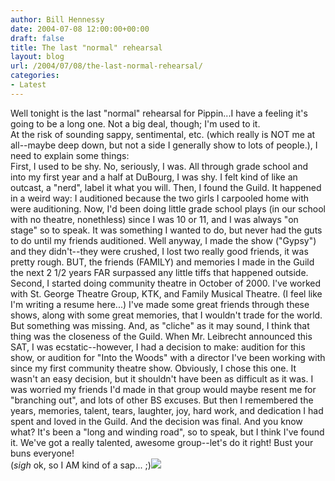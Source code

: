 ```yaml
---
author: Bill Hennessy
date: 2004-07-08 12:00:00+00:00
draft: false
title: The last "normal" rehearsal
layout: blog
url: /2004/07/08/the-last-normal-rehearsal/
categories:
- Latest
---
```


Well tonight is the last "normal" rehearsal for Pippin...I have a feeling it's going to be a long one. Not a big deal, though; I'm used to it.  
At the risk of sounding sappy, sentimental, etc. (which really is NOT me at all--maybe deep down, but not a side I generally show to lots of people.), I need to explain some things:  
First, I used to be shy. No, seriously, I was. All through grade school and into my first year and a half at DuBourg, I was shy. I felt kind of like an outcast, a "nerd", label it what you will. Then, I found the Guild. It happened in a weird way: I auditioned because the two girls I carpooled home with were auditioning. Now, I'd been doing little grade school plays (in our school with no theatre, nonethless) since I was 10 or 11, and I was always "on stage" so to speak. It was something I wanted to do, but never had the guts to do until my friends auditioned. Well anyway, I made the show ("Gypsy") and they didn't--they were crushed, I lost two really good friends, it was pretty rough. BUT, the friends (FAMILY) and memories I made in the Guild the next 2 1/2 years FAR surpassed any little tiffs that happened outside.  
Second, I started doing community theatre in October of 2000. I've worked with St. George Theatre Group, KTK, and Family Musical Theatre. (I feel like I'm writing a resume here...) I've made some great friends through these shows, along with some great memories, that I wouldn't trade for the world. But something was missing. And, as "cliche" as it may sound, I think that thing was the closeness of the Guild. When Mr. Leibrecht announced this SAT, I was ecstatic--however, I had a decision to make: audition for this show, or audition for "Into the Woods" with a director I've been working with since my first community theatre show. Obviously, I chose this one. It wasn't an easy decision, but it shouldn't have been as difficult as it was. I was worried my friends I'd made in that group would maybe resent me for "branching out", and lots of other BS excuses. But then I remembered the years, memories, talent, tears, laughter, joy, hard work, and dedication I had spent and loved in the Guild. And the decision was final. And you know what? It's been a "long and winding road", so to speak, but I think I've found it. We've got a really talented, awesome group--let's do it right! Bust your buns everyone!   
(*sigh* ok, so I AM kind of a sap... ;)![](https://blog.billhennessy.com/aggbug.aspx?PostID=709)


